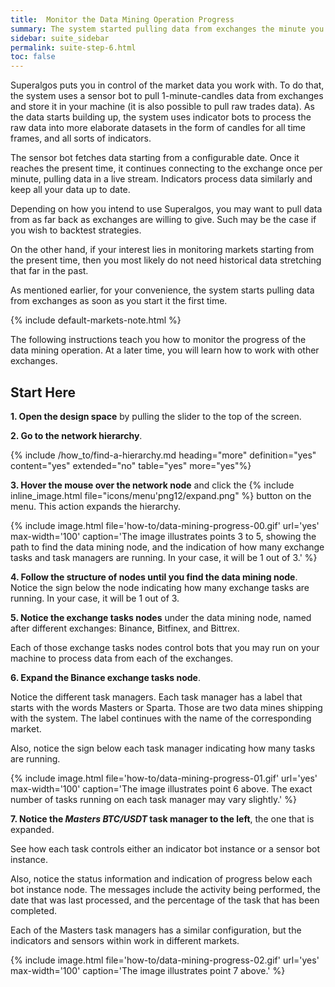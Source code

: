 ```yaml
---
title:  Monitor the Data Mining Operation Progress
summary: The system started pulling data from exchanges the minute you ran it the first time. Read on to learn the details.
sidebar: suite_sidebar
permalink: suite-step-6.html
toc: false
---
```


Superalgos puts you in control of the market data you work with. To do that, the system uses a <a data-toggle="tooltip" data-original-title="{{site.data.concepts.sensor_bot}}">sensor bot</a> to pull 1-minute-candles data from exchanges and store it in your machine (it is also possible to pull raw trades data). As the data starts building up, the system uses <a data-toggle="tooltip" data-original-title="{{site.data.concepts.indicator_bot}}">indicator bots</a> to process the raw data into more elaborate <a data-toggle="tooltip" data-original-title="{{site.data.concepts.dataset}}">datasets</a> in the form of candles for all time frames, and all sorts of indicators.

The sensor bot fetches data starting from a configurable date. Once it reaches the present time, it continues connecting to the exchange once per minute, pulling data in a live stream. Indicators process data similarly and keep all your data up to date.

Depending on how you intend to use Superalgos, you may want to pull data from as far back as exchanges are willing to give. Such may be the case if you wish to backtest strategies.

On the other hand, if your interest lies in monitoring markets starting from the present time, then you most likely do not need historical data stretching that far in the past.

As mentioned earlier, for your convenience, the system starts pulling data from exchanges as soon as you start it the first time.

{% include default-markets-note.html %}

The following instructions teach you how to monitor the progress of the data mining operation. At a later time, you will learn how to work with other exchanges.

## Start Here

**1. Open the design space** by pulling the slider to the top of the screen.

**2. Go to the <a data-toggle="tooltip" data-original-title="{{site.data.network.network}}">network hierarchy</a>**. 

{% include /how_to/find-a-hierarchy.md heading="more" definition="yes" content="yes" extended="no" table="yes" more="yes"%}

**3. Hover the mouse over the network <a data-toggle="tooltip" data-original-title="{{site.data.concepts.node}}">node</a>** and click the {% include inline_image.html file="icons/menu'png12/expand.png" %} button on the menu. This action expands the <a data-toggle="tooltip" data-original-title="{{site.data.concepts.hierarchy}}">hierarchy</a>.

{% include image.html file='how-to/data-mining-progress-00.gif' url='yes' max-width='100' caption='The image illustrates points 3 to 5, showing the path to find the data mining node, and the indication of how many exchange tasks and task managers are running. In your case, it will be 1 out of 3.' %}

**4. Follow the <a data-toggle="tooltip" data-original-title="{{site.data.concepts.structure_of_nodes}}">structure of nodes</a> until you find the <a data-toggle="tooltip" data-original-title="{{site.data.network.data_mining}}">data mining</a> node**. Notice the sign below the node indicating how many <a data-toggle="tooltip" data-original-title="{{site.data.network.exchange_tasks}}">exchange tasks</a> are running.  In your case, it will be 1 out of 3.

**5. Notice the <a data-toggle="tooltip" data-original-title="{{site.data.network.exchange_tasks}}">exchange tasks</a> nodes** under the data mining node, named after different exchanges: Binance, Bitfinex, and Bittrex.

Each of those exchange tasks nodes control bots that you may run on your machine to process data from each of the exchanges.

**6. Expand the Binance exchange tasks node**.

Notice the different <a data-toggle="tooltip" data-original-title="{{site.data.network.task_manager}}">task managers</a>. Each task manager has a label that starts with the words <a data-toggle="tooltip" data-original-title="{{site.data.concepts.masters_data_mine}}">Masters</a> or <a data-toggle="tooltip" data-original-title="{{site.data.concepts.sparta_data_mine}}">Sparta</a>. Those are two <a data-toggle="tooltip" data-original-title="{{site.data.data_mine.data_mine}}">data mines<a/> shipping with the system. The label continues with the name of the corresponding <a data-toggle="tooltip" data-original-title="{{site.data.crypto_ecosystem.market}}">market</a>.

Also, notice the sign below each task manager indicating how many <a data-toggle="tooltip" data-original-title="{{site.data.network.task}}">tasks</a> are running.

{% include image.html file='how-to/data-mining-progress-01.gif' url='yes' max-width='100' caption='The image illustrates point 6 above. The exact number of tasks running on each task manager may vary slightly.' %}

**7. Notice the *Masters BTC/USDT* task manager to the left**, the one that is expanded. 

See how each task controls either an <a data-toggle="tooltip" data-original-title="{{site.data.network.indicator_bot_instance}}">indicator bot instance</a> or a <a data-toggle="tooltip" data-original-title="{{site.data.network.sensor_bot_instance}}">sensor bot instance</a>. 

Also, notice the status information and indication of progress below each bot instance node. The messages include the activity being performed, the date that was last processed, and the percentage of the task that has been completed. 

Each of the Masters task managers has a similar configuration, but the indicators and sensors within work in different markets.

{% include image.html file='how-to/data-mining-progress-02.gif' url='yes' max-width='100' caption='The image illustrates point 7 above.' %}